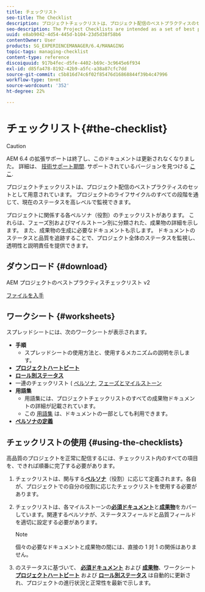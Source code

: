 ```yaml
---
title: チェックリスト
seo-title: The Checklist
description: プロジェクトチェックリストは、プロジェクト配信のベストプラクティスのセットとして用意されています。 プロジェクトのライフサイクルのすべての段階を通じて、現在のステータスを高レベルで監視できます。
seo-description: The Project Checklists are intended as a set of best practices for project delivery. They guide you through all phases of the project life cycle and provide high level monitoring of your current status.
uuid: e8ab9042-4d54-445d-b104-23d5d38f58b6
contentOwner: User
products: SG_EXPERIENCEMANAGER/6.4/MANAGING
topic-tags: managing-checklist
content-type: reference
discoiquuid: 917b4fec-d5fe-4402-b69c-3c9645e6f934
exl-id: d85fa478-8192-42b9-a5fc-a38a87cfc7dd
source-git-commit: c5b816d74c6f02f85476d16868844f39b4c47996
workflow-type: tm+mt
source-wordcount: '352'
ht-degree: 22%

---
```


# チェックリスト{#the-checklist}

>[!CAUTION]
>
>AEM 6.4 の拡張サポートは終了し、このドキュメントは更新されなくなりました。 詳細は、 [技術サポート期間](https://helpx.adobe.com/jp/support/programs/eol-matrix.html). サポートされているバージョンを見つける [ここ](https://experienceleague.adobe.com/docs/?lang=ja).

プロジェクトチェックリストは、プロジェクト配信のベストプラクティスのセットとして用意されています。 プロジェクトのライフサイクルのすべての段階を通じて、現在のステータスを高レベルで監視できます。

プロジェクトに関係する各ペルソナ（役割）のチェックリストがあります。 これらは、フェーズ別およびマイルストーン別に分類された、成果物の詳細を示します。 また、成果物の生成に必要なドキュメントも示します。 ドキュメントのステータスと品質を追跡することで、プロジェクト全体のステータスを監視し、透明性と説明責任を提供できます。

## ダウンロード {#download}

AEM プロジェクトのベストプラクティスチェックリスト v2

[ファイルを入手](assets/aem_project_bp_checklistv2-64.xlsx)

## ワークシート {#worksheets}

スプレッドシートには、次のワークシートが表示されます。

* **手順**
   * スプレッドシートの使用方法と、使用するメカニズムの説明を示します。
* **[プロジェクトハートビート](/help/managing/best-practices.md#project-heartbeat-dashboard)**
* **[ロール別ステータス](/help/managing/best-practices.md#status-by-role)**
* 一連のチェックリスト ( [ペルソナ](/help/managing/best-practices.md#persona), [フェーズとマイルストーン](/help/managing/best-practices.md#phases-and-milestones)
* **用語集**
   * 用語集には、プロジェクトチェックリストのすべての成果物ドキュメントの詳細が記載されています。
   * この [用語集](/help/managing/best-practices-glossary.md) は、ドキュメントの一部としても利用できます。
* **[ペルソナの定義](/help/managing/best-practices.md#persona)**

## チェックリストの使用 {#using-the-checklists}

高品質のプロジェクトを正常に配信するには、チェックリスト内のすべての項目を、できれば順番に完了する必要があります。

1. チェックリストは、関与する&#x200B;**[ペルソナ](/help/managing/best-practices.md#persona)**（役割）に応じて定義されます。各自が、プロジェクトでの自分の役割に応じたチェックリストを使用する必要があります。
1. チェックリストは、各マイルストーンの&#x200B;**[必須ドキュメント](/help/managing/best-practices.md#required-documents)**&#x200B;と&#x200B;**[成果物](/help/managing/best-practices.md#deliverables)**&#x200B;をカバーしています。関連するペルソナが、ステータスフィールドと品質フィールドを適切に設定する必要があります。

   >[!NOTE]
   >
   >個々の必要なドキュメントと成果物の間には、直接の 1 対 1 の関係はありません。

1. のステータスに基づいて、 **[必須ドキュメント](/help/managing/best-practices.md#required-documents)** および **[成果物](/help/managing/best-practices.md#deliverables)**、ワークシート **[プロジェクトハートビート](/help/managing/best-practices.md#project-heartbeat-dashboard)** および **[ロール別ステータス](/help/managing/best-practices.md#status-by-role)** は自動的に更新され、プロジェクトの進行状況と正常性を最新で示します。
